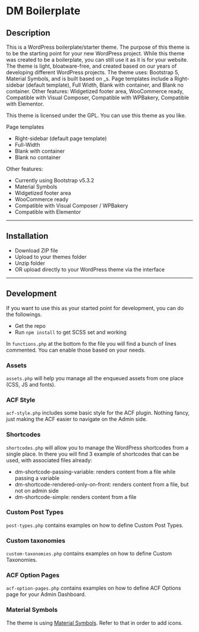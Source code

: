# DM Boilerplate

## Description
This is a WordPress boilerplate/starter theme. The purpose of this theme is to be the starting point for your new WordPress project. While this theme was created to be a boilerplate, you can still use it as it is for your website. The theme is light, bloatware-free, and created based on our years of developing different WordPress projects. The theme uses: Bootstrap 5, Material Symbols, and is built based on _s. Page templates include a Right-sidebar (default template), Full Width, Blank with container, and Blank no container. Other features: Widgetized footer area, WooCommerce ready, Compatible with Visual Composer, Compatible with WPBakery, Compatible with Elementor. 

This theme is licensed under the GPL. You can use this theme as you like.

Page templates
* Right-sidebar (default page template)
* Full-Width
* Blank with container
* Blank no container

Other features:
* Currently using Bootstrap v5.3.2
* Material Symbols
* Widgetized footer area
* WooCommerce ready
* Compatible with Visual Composer / WPBakery
* Compatible with Elementor

---

## Installation

* Download ZIP file
* Upload to your themes folder
* Unzip folder
* OR upload directly to your WordPress theme via the interface

---

## Development

If you want to use this as your started point for development, you can do the followings. 
* Get the repo
* Run `npm install` to get SCSS set and working

In `functions.php` at the bottom fo the file you will find a bunch of lines commented. 
You can enable those based on your needs. 

### Assets
`assets.php` will help you manage all the enqueued assets from one place (CSS, JS and fonts).

### ACF Style
`acf-style.php` includes some basic style for the ACF plugin. 
Nothing fancy, just making the ACF easier to navigate on the Admin side. 

### Shortcodes
`shortcodes.php` will allow you to manage the WordPress shortcodes from a single place. 
In there you will find 3 example of shortcodes that can be used, with associated files already:
- dm-shortcode-passing-variable: renders content from a file while passing a variable
- dm-shortcode-rendered-only-on-front: renders content from a file, but not on admin side
- dm-shortcode-simple: renders content from a file

### Custom Post Types
`post-types.php` contains examples on how to define Custom Post Types.

### Custom taxonomies
`custom-taxonomies.php` contains examples on how to define Custom Taxonomies.

### ACF Option Pages
`acf-option-pages.php` contains examples on how to define ACF Options page for your Admin Dashboard.

### Material Symbols
The theme is using [Material Symbols](https://fonts.google.com/icons). 
Refer to that in order to add icons. 

